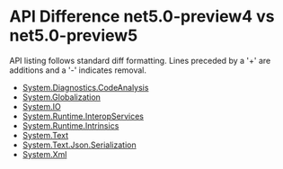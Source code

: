 # API Difference net5.0-preview4 vs net5.0-preview5

API listing follows standard diff formatting. Lines preceded by a '+' are
additions and a '-' indicates removal.

* [System.Diagnostics.CodeAnalysis](5.0-preview5_System.Diagnostics.CodeAnalysis.md)
* [System.Globalization](5.0-preview5_System.Globalization.md)
* [System.IO](5.0-preview5_System.IO.md)
* [System.Runtime.InteropServices](5.0-preview5_System.Runtime.InteropServices.md)
* [System.Runtime.Intrinsics](5.0-preview5_System.Runtime.Intrinsics.md)
* [System.Text](5.0-preview5_System.Text.md)
* [System.Text.Json.Serialization](5.0-preview5_System.Text.Json.Serialization.md)
* [System.Xml](5.0-preview5_System.Xml.md)
